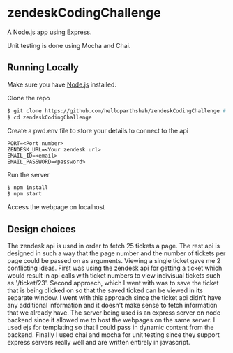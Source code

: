 # zendeskCodingChallenge
A Node.js app using Express.

Unit testing is done using Mocha and Chai.
## Running Locally

Make sure you have [Node.js](http://nodejs.org/) installed.

Clone the repo
```sh
$ git clone https://github.com/helloparthshah/zendeskCodingChallenge # or clone your own fork
$ cd zendeskCodingChallenge
```

Create a pwd.env file to store your details to connect to the api
```
PORT=<Port number>
ZENDESK_URL=<Your zendesk url>
EMAIL_ID=<email>
EMAIL_PASSWORD=<password>
```

Run the server
```sh
$ npm install
$ npm start
```

Access the webpage on localhost

## Design choices
The zendesk api is used in order to fetch 25 tickets a page. The rest api is designed in such a way that the page number and the number of tickets per page could be passed on as arguments. Viewing a single ticket gave me 2 conflicting ideas. First was using the zendesk api for getting a ticket which would result in api calls with ticket numbers to view indivisual tickets such as '/ticket/23'. Second approach, which I went with was to save the ticket that is being clicked on so that the saved ticked can be viewed in its separate window. I went with this approach since the ticket api didn't have any additional information and it doesn't make sense to fetch information that we already have. The server being used is an express server on node backend since it allowed me to host the webpages on the same server. I used ejs for templating so that I could pass in dynamic content from the backend. Finally I used chai and mocha for unit testing since they support express servers really well and are written entirely in javascript.

